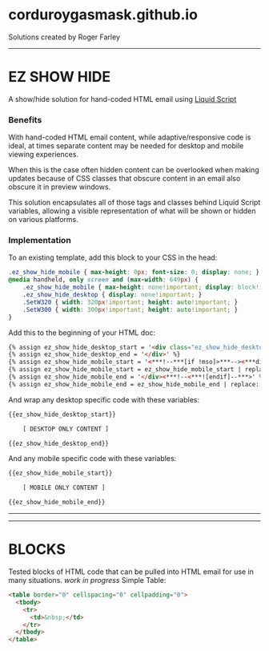# corduroygasmask.github.io
Solutions created by Roger Farley
***
# EZ SHOW HIDE
A show/hide solution for hand-coded HTML email using [Liquid Script](https://shopify.github.io/liquid/)

### Benefits

With hand-coded HTML email content, while adaptive/responsive code is ideal, at times separate content may be needed for desktop and mobile viewing experiences. 

When this is the case often hidden content can be overlooked when making updates because of CSS classes that obscure content in an email also obscure it in preview windows.

This solution encapsulates all of those tags and classes behind Liquid Script variables, allowing a visible representation of what will be shown or hidden on various platforms.

### Implementation

To an existing template, add this block to your CSS in the head:

```CSS
.ez_show_hide_mobile { max-height: 0px; font-size: 0; display: none; } 
@media handheld, only screen and (max-width: 649px) {
	.ez_show_hide_mobile { max-height: none!important; display: block!important; max-width: none!important; } 
	.ez_show_hide_desktop { display: none!important; }
	.SetW320 { width: 320px!important; height: auto!important; } 
	.SetW300 { width: 300px!important; height: auto!important; }
}
```
Add this to the beginning of your HTML doc:

```HTML
{% assign ez_show_hide_desktop_start = '<div class="ez_show_hide_desktop">' %}
{% assign ez_show_hide_desktop_end = '</div>' %}
{% assign ez_show_hide_mobile_start = '<***!--***[if !mso]>***--><***div style="display: none;" class="ez_show_hide_mobile"***>' %}
{% assign ez_show_hide_mobile_start = ez_show_hide_mobile_start | replace: '*', '' %}
{% assign ez_show_hide_mobile_end = '</div><***!--<***![endif]--***>' %}
{% assign ez_show_hide_mobile_end = ez_show_hide_mobile_end | replace: '*', '' %}
```
And wrap any desktop specific code with these variables:
```HTML
{{ez_show_hide_desktop_start}}

	[ DESKTOP ONLY CONTENT ]

{{ez_show_hide_desktop_end}}
```
And any mobile specific code with these variables:
```HTML
{{ez_show_hide_mobile_start}}

	[ MOBILE ONLY CONTENT ]

{{ez_show_hide_mobile_end}}
```



***
***

# BLOCKS
Tested blocks of HTML code that can be pulled into HTML email for use in many situations.
_work in progress_
Simple Table:
```HTML
<table border="0" cellspacing="0" cellpadding="0">
  <tbody>
    <tr>
      <td>&nbsp;</td>
    </tr>
  </tbody>
</table>
```
